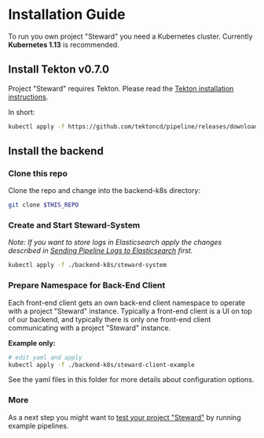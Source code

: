 # Installation Guide

To run you own project "Steward" you need a Kubernetes cluster. Currently **Kubernetes 1.13** is recommended.

## Install Tekton v0.7.0

Project "Steward" requires Tekton. Please read the [Tekton installation instructions][tekton-install].

In short:

```bash
kubectl apply -f https://github.com/tektoncd/pipeline/releases/download/v0.7.0/release.yaml
```

## Install the backend

### Clone this repo

Clone the repo and change into the backend-k8s directory:

```bash
git clone $THIS_REPO
```

### Create and Start Steward-System

*Note: If you want to store logs in Elasticsearch apply the changes described in [Sending Pipeline Logs to Elasticsearch](../pipeline-logs-elasticsearch/README.md) first.*

```bash
kubectl apply -f ./backend-k8s/steward-system
```

### Prepare Namespace for Back-End Client

Each front-end client gets an own back-end client namespace to operate with a project "Steward" instance. Typically a front-end client is a UI on top of our backend, and typically there is only one front-end client communicating with a project "Steward" instance.

**Example only:**
```bash
# edit yaml and apply
kubectl apply -f ./backend-k8s/steward-client-example
```

See the yaml files in this folder for more details about configuration options.


[tekton-install]: https://github.com/tektoncd/pipeline/blob/master/docs/install.md

### More

As a next step you might want to [test your project "Steward"](../examples/README.md) by running example pipelines.